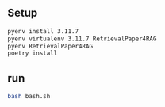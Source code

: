 
## Setup
```bash
pyenv install 3.11.7
pyenv virtualenv 3.11.7 RetrievalPaper4RAG
pyenv RetrievalPaper4RAG
poetry install
```

## run
```bash
bash bash.sh
```

